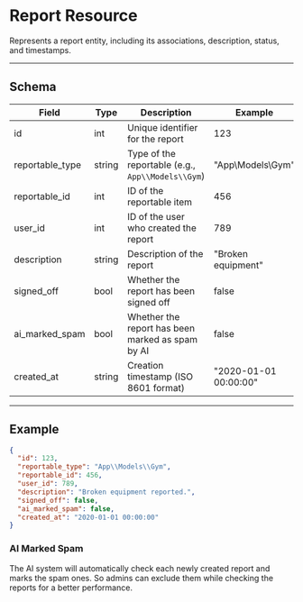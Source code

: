 # Report Resource

Represents a report entity, including its associations, description, status, and timestamps.


---

## Schema
| Field           | Type    | Description                                      | Example                |
|-----------------|---------|--------------------------------------------------|------------------------|
| id              | int     | Unique identifier for the report                 | 123                    |
| reportable_type | string  | Type of the reportable (e.g., `App\\Models\\Gym`) | "App\\Models\\Gym"      |
| reportable_id   | int     | ID of the reportable item                        | 456                    |
| user_id         | int     | ID of the user who created the report            | 789                    |
| description     | string  | Description of the report                        | "Broken equipment"     |
| signed_off      | bool    | Whether the report has been signed off           | false                  |
| ai_marked_spam  | bool    | Whether the report has been marked as spam by AI | false                  |
| created_at      | string  | Creation timestamp (ISO 8601 format)             | "2020-01-01 00:00:00" |

---

## Example
```json
{
  "id": 123,
  "reportable_type": "App\\Models\\Gym",
  "reportable_id": 456,
  "user_id": 789,
  "description": "Broken equipment reported.",
  "signed_off": false,
  "ai_marked_spam": false,
  "created_at": "2020-01-01 00:00:00"
}
```

### AI Marked Spam
The AI system will automatically check each newly created report and marks the spam ones.
So admins can exclude them while checking the reports for a better performance.
